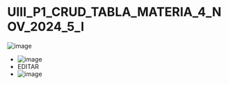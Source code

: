 # UIII_P1_CRUD_TABLA_MATERIA_4_NOV_2024_5_I
![image](https://github.com/user-attachments/assets/033e27df-dd8d-4953-a01c-2b60b1f7ac58)
- ![image](https://github.com/user-attachments/assets/28483c65-ea87-4a8f-b224-fb1c5014e24d)
- EDITAR
- ![image](https://github.com/user-attachments/assets/47f48dd4-ea5e-429a-b54c-8a3728c05ea0)
